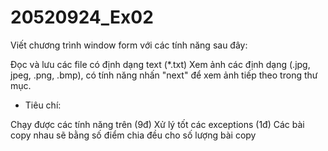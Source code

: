 # 20520924_Ex02
 Viết chương trình window form với các tính năng sau đây:

Đọc và lưu các file có định dạng text (*.txt) 
Xem ảnh các định dạng (.jpg, jpeg, .png, .bmp), có tính năng nhấn "next" để xem ảnh tiếp theo trong thư mục.
- Tiêu chí: 

Chạy được các tính năng trên (9đ)
Xử lý tốt các exceptions (1đ)
Các bài copy nhau sẽ bằng số điểm chia đều cho số lượng bài copy 
